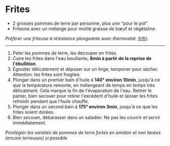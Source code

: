 # Frites

- 2 grosses pommes de terre par personne, plus une "pour le pot"
- Friteuse avec un mélange pour moitié graisse de bœuf et végétaline

*Préférer une friteuse à résistance plongeante avec thermostat. [frifri](https://frifri-shop.fr/produit/friteuse-expert/).*

---

1. Peler les pommes de terre, les découper en frites.
2. Cuire les frites dans l'eau bouillante, **8min à partir de la reprise de l'ébullition**.
3. Égoutter délicatement et déposer sur un linge, tamponer pour sécher. Attention: les frites sont fragiles.
4. Plonger dans un premier bain d'huile à **140° environ 10min**, jusqu'à ce que la température remonte,
   en mélangeant de temps en temps très délicatment.
   Cela marque la fin de l'évaporation de l'eau. Retirer le panier, bien secouer pour retirer l'excédent d'huile
   et laisser les frites refroidir pendant que l'huile chauffe.
5. Plonger dans un second bain à **175° environ 3min**, jusqu'à ce que les frites soient dorées.
6. Bien secouer, débarasser dans un saladier. Ne pas les couvrir et servir immédiatement.

*Privilégier les variétés de pommes de terre fortes en amidon et non lavées (encore terreuses) si possible*
